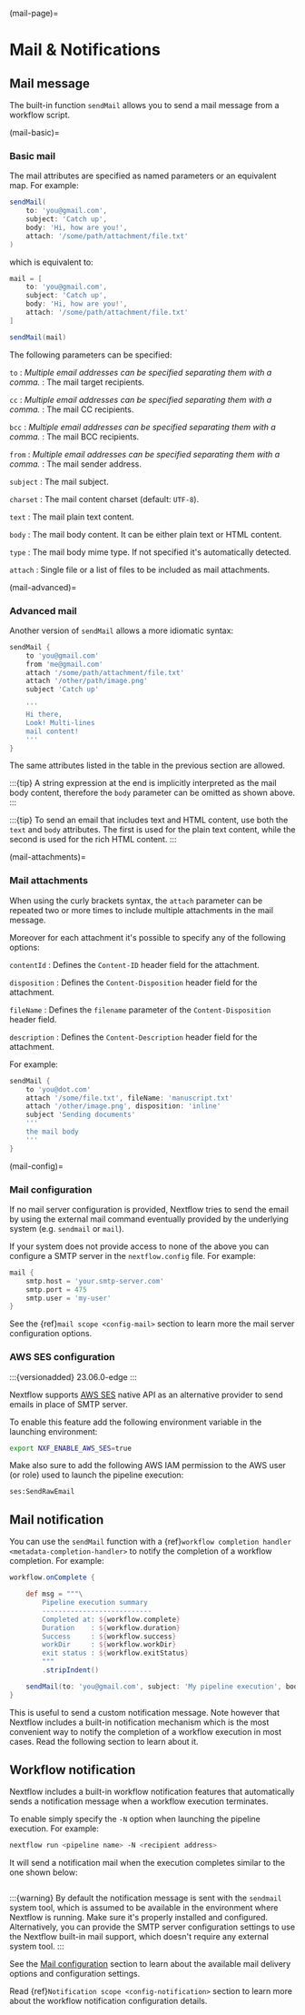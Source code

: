 (mail-page)=

# Mail & Notifications

## Mail message

The built-in function `sendMail` allows you to send a mail message from a workflow script.

(mail-basic)=

### Basic mail

The mail attributes are specified as named parameters or an equivalent map. For example:

```groovy
sendMail(
    to: 'you@gmail.com',
    subject: 'Catch up',
    body: 'Hi, how are you!',
    attach: '/some/path/attachment/file.txt'
)
```

which is equivalent to:

```groovy
mail = [
    to: 'you@gmail.com',
    subject: 'Catch up',
    body: 'Hi, how are you!',
    attach: '/some/path/attachment/file.txt'
]

sendMail(mail)
```

The following parameters can be specified:

`to`
: *Multiple email addresses can be specified separating them with a comma.*
: The mail target recipients.

`cc`
: *Multiple email addresses can be specified separating them with a comma.*
: The mail CC recipients.

`bcc`
: *Multiple email addresses can be specified separating them with a comma.*
: The mail BCC recipients.

`from`
: *Multiple email addresses can be specified separating them with a comma.*
: The mail sender address.

`subject`
: The mail subject.

`charset`
: The mail content charset (default: `UTF-8`).

`text`
: The mail plain text content.

`body`
: The mail body content. It can be either plain text or HTML content.

`type`
: The mail body mime type. If not specified it's automatically detected.

`attach`
: Single file or a list of files to be included as mail attachments.

(mail-advanced)=

### Advanced mail

Another version of `sendMail` allows a more idiomatic syntax:

```groovy
sendMail {
    to 'you@gmail.com'
    from 'me@gmail.com'
    attach '/some/path/attachment/file.txt'
    attach '/other/path/image.png'
    subject 'Catch up'

    '''
    Hi there,
    Look! Multi-lines
    mail content!
    '''
}
```

The same attributes listed in the table in the previous section are allowed.

:::{tip}
A string expression at the end is implicitly interpreted as the mail body content, therefore the `body` parameter can be omitted as shown above.
:::

:::{tip}
To send an email that includes text and HTML content, use both the `text` and `body` attributes. The first is used for the plain text content, while the second is used for the rich HTML content.
:::

(mail-attachments)=

### Mail attachments

When using the curly brackets syntax, the `attach` parameter can be repeated two or more times to include multiple attachments in the mail message.

Moreover for each attachment it's possible to specify any of the following options:

`contentId`
: Defines the `Content-ID` header field for the attachment.

`disposition`
: Defines the `Content-Disposition` header field for the attachment.

`fileName`
: Defines the `filename` parameter of the `Content-Disposition` header field.

`description`
: Defines the `Content-Description` header field for the attachment.

For example:

```groovy
sendMail {
    to 'you@dot.com'
    attach '/some/file.txt', fileName: 'manuscript.txt'
    attach '/other/image.png', disposition: 'inline'
    subject 'Sending documents'
    '''
    the mail body
    '''
}
```

(mail-config)=

### Mail configuration

If no mail server configuration is provided, Nextflow tries to send the email by using the external mail command eventually provided by the underlying system (e.g. `sendmail` or `mail`).

If your system does not provide access to none of the above you can configure a SMTP server in the `nextflow.config` file. For example:

```groovy
mail {
    smtp.host = 'your.smtp-server.com'
    smtp.port = 475
    smtp.user = 'my-user'
}
```

See the {ref}`mail scope <config-mail>` section to learn more the mail server configuration options.

### AWS SES configuration

:::{versionadded} 23.06.0-edge
:::

Nextflow supports [AWS SES](https://aws.amazon.com/ses/) native API as an alternative
provider to send emails in place of SMTP server.

To enable this feature add the following environment variable in the launching environment:

```bash
export NXF_ENABLE_AWS_SES=true
```

Make also sure to add the following AWS IAM permission to the AWS user (or role) used to launch the pipeline execution:

```
ses:SendRawEmail
```

## Mail notification

You can use the `sendMail` function with a {ref}`workflow completion handler <metadata-completion-handler>` to notify the completion of a workflow completion. For example:

```groovy
workflow.onComplete {

    def msg = """\
        Pipeline execution summary
        ---------------------------
        Completed at: ${workflow.complete}
        Duration    : ${workflow.duration}
        Success     : ${workflow.success}
        workDir     : ${workflow.workDir}
        exit status : ${workflow.exitStatus}
        """
        .stripIndent()

    sendMail(to: 'you@gmail.com', subject: 'My pipeline execution', body: msg)
}
```

This is useful to send a custom notification message. Note however that Nextflow includes a built-in notification mechanism which is the most convenient way to notify the completion of a workflow execution in most cases. Read the following section to learn about it.

## Workflow notification

Nextflow includes a built-in workflow notification features that automatically sends a notification message when a workflow execution terminates.

To enable simply specify the `-N` option when launching the pipeline execution. For example:

```bash
nextflow run <pipeline name> -N <recipient address>
```

It will send a notification mail when the execution completes similar to the one shown below:

```{image} _static/workflow-notification-min.png
```

:::{warning}
By default the notification message is sent with the `sendmail` system tool, which is assumed to be available in the environment where Nextflow is running. Make sure it's properly installed and configured. Alternatively, you can provide the SMTP server configuration settings to use the Nextflow built-in mail support, which doesn't require any external system tool.
:::

See the [Mail configuration](#mail-configuration) section to learn about the available mail delivery options and configuration settings.

Read {ref}`Notification scope <config-notification>` section to learn more about the workflow notification configuration details.
